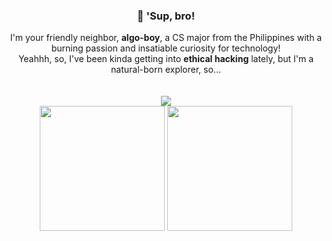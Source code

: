 <div align="center">
    <h3>👋 'Sup, bro!</h3>
    I'm your friendly neighbor, <b>algo-boy</b>, a CS major from the Philippines with a burning passion and insatiable curiosity for technology!<br>Yeahhh, so, I've been kinda getting into <b>ethical hacking</b> lately, but I'm a natural-born explorer, so...
    <br><br><br>
    <img src="https://skillicons.dev/icons?i=python,c,html,css,linux,vscode,lua,robloxstudio&perline=8"></img>
    <div>
        <img height="200" src="https://github-readme-stats.vercel.app/api?username=algo-boy&theme=outrun&show_icons=true"/>
        <img height="200" src="https://github-readme-stats.vercel.app/api/top-langs?username=algo-boy&layout=donut&theme=outrun"/>
    </div>
</div>

<!-- CTF{1_6u355_y0u'r3_4_n47ur4l-80rn-3xpl0r3r_700!} -->
